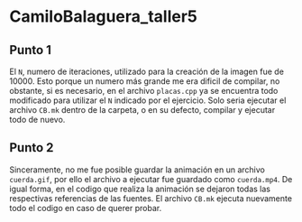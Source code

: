 # CamiloBalaguera_taller5
## Punto 1

El `N`, numero de iteraciones, utilizado para la creación de la imagen fue de 10000. Esto porque un numero más grande me era dificil de compilar, no obstante, si es necesario, en el archivo `placas.cpp` ya se encuentra todo modificado para utilizar el `N` indicado por el ejercicio. Solo seria ejecutar el archivo `CB.mk` dentro de la carpeta, o en su defecto, compilar y ejecutar todo de nuevo. 

## Punto 2

Sinceramente, no me fue posible guardar la animación en un archivo `cuerda.gif`, por ello el archivo a ejecutar fue guardado como `cuerda.mp4`. De igual forma, en el codigo que realiza la animación se dejaron todas las respectivas referencias de las fuentes. El archivo `CB.mk` ejecuta nuevamente todo el codigo en caso de querer probar.

